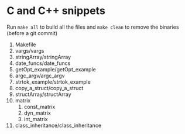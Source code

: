# C and C++ snippets
Run `make all` to build all the files and `make clean` to remove the binaries (before a git commit)

1. Makefile
1. vargs/vargs
1. stringArray/stringArray
1. date_funcs/date_funcs
1. getOpt_example/getOpt_example
1. argc_argv/argc_argv
1. strtok_example/strtok_example
1. copy_a_struct/copy_a_struct
1. structArray/structArray
1. matrix
	1. const_matrix
	1. dyn_matrix
	1. int_matrix
1. class_inheritance/class_inheritance
